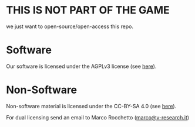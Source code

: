 # THIS IS NOT PART OF THE GAME
we just want to open-source/open-access this repo.

# Software
Our software is licensed under the AGPLv3 license (see [here](agplv3.md)).

# Non-Software
Non-software material is licensed under the CC-BY-SA 4.0 (see [here](cc-by-sa.md)).

For dual licensing send an email to Marco Rocchetto (marco@v-research.it)
